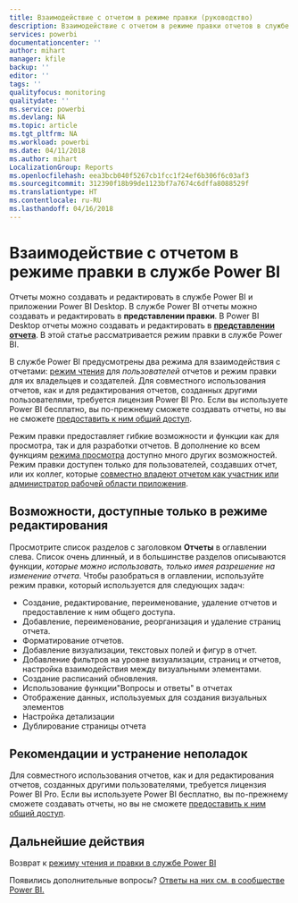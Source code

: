 ```yaml
---
title: Взаимодействие с отчетом в режиме правки (руководство)
description: Взаимодействие с отчетом в режиме правки отчетов в службе Power BI
services: powerbi
documentationcenter: ''
author: mihart
manager: kfile
backup: ''
editor: ''
tags: ''
qualityfocus: monitoring
qualitydate: ''
ms.service: powerbi
ms.devlang: NA
ms.topic: article
ms.tgt_pltfrm: NA
ms.workload: powerbi
ms.date: 04/11/2018
ms.author: mihart
LocalizationGroup: Reports
ms.openlocfilehash: eea3bcb040f5267cb1fcc1f24ef6b306f6c03af3
ms.sourcegitcommit: 312390f18b99de1123bf7a7674c6dffa8088529f
ms.translationtype: HT
ms.contentlocale: ru-RU
ms.lasthandoff: 04/16/2018
---
```

# <a name="interact-with-a-report-in-editing-view-in-power-bi-service"></a>Взаимодействие с отчетом в режиме правки в службе Power BI
Отчеты можно создавать и редактировать в службе Power BI и приложении Power BI Desktop. В службе Power BI отчеты можно создавать и редактировать в **представлении правки**. В Power BI Desktop отчеты можно создавать и редактировать в [**представлении отчета**](desktop-report-view.md). В этой статье рассматривается режим правки в службе Power BI. 

В службе Power BI предусмотрены два режима для взаимодействия с отчетами: [режим чтения](service-reading-view-and-editing-view.md) для *пользователей* отчетов и режим правки для их владельцев и создателей.  Для совместного использования отчетов, как и для редактирования отчетов, созданных другими пользователями, требуется лицензия Power BI Pro. Если вы используете Power BI бесплатно, вы по-прежнему сможете создавать отчеты, но вы не сможете [предоставить к ним общий доступ](service-share-reports.md).    

Режим правки предоставляет гибкие возможности и функции как для просмотра, так и для разработки отчетов. В дополнение ко всем функциям [режима просмотра](service-reading-view-and-editing-view.md) доступно много других возможностей. Режим правки доступен только для пользователей, создавших отчет, или их коллег, которые [совместно владеют отчетом как участник или администратор рабочей области приложения](service-create-distribute-apps.md).

## <a name="functionality-only-available-in-editing-view"></a>Возможности, доступные только в режиме редактирования
Просмотрите список разделов с заголовком **Отчеты** в оглавлении слева. Список очень длинный, и в большинстве разделов описываются функции, *которые можно использовать, только имея разрешение на изменение отчета*.  Чтобы разобраться в оглавлении, используйте режим правки, который используется для следующих задач:

* Создание, редактирование, переименование, удаление отчетов и предоставление к ним общего доступа.
* Добавление, переименование, реорганизация и удаление страниц отчета.
* Форматирование отчетов.
* Добавление визуализации, текстовых полей и фигур в отчет.
* Добавление фильтров на уровне визуализации, страниц и отчетов, настройка взаимодействия между визуальными элементами.
* Создание расписаний обновления.
* Использование функции"Вопросы и ответы" в отчетах
* Отображение данных, используемых для создания визуальных элементов 
* Настройка детализации
* Дублирование страницы отчета

## <a name="considerations-and-troubleshooting"></a>Рекомендации и устранение неполадок
Для совместного использования отчетов, как и для редактирования отчетов, созданных другими пользователями, требуется лицензия Power BI Pro.  Если вы используете Power BI бесплатно, вы по-прежнему сможете создавать отчеты, но вы не сможете [предоставить к ним общий доступ](service-share-reports.md).


## <a name="next-steps"></a>Дальнейшие действия
Возврат к [режиму чтения и правки в службе Power BI](service-reading-view-and-editing-view.md)

Появились дополнительные вопросы? [Ответы на них см. в сообществе Power BI.](http://community.powerbi.com/)

